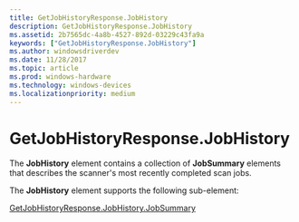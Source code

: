 ```yaml
---
title: GetJobHistoryResponse.JobHistory
description: GetJobHistoryResponse.JobHistory
ms.assetid: 2b7565dc-4a8b-4527-892d-03229c43fa9a
keywords: ["GetJobHistoryResponse.JobHistory"]
ms.author: windowsdriverdev
ms.date: 11/28/2017
ms.topic: article
ms.prod: windows-hardware
ms.technology: windows-devices
ms.localizationpriority: medium
---
```


# GetJobHistoryResponse.JobHistory


The **JobHistory** element contains a collection of **JobSummary** elements that describes the scanner's most recently completed scan jobs.

The **JobHistory** element supports the following sub-element:

[GetJobHistoryResponse.JobHistory.JobSummary](getjobhistoryresponse-jobhistory-jobsummary.md)

 

 





